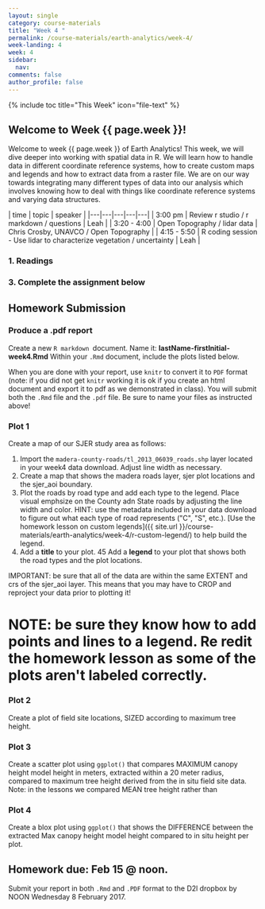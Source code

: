 ```yaml
---
layout: single
category: course-materials
title: "Week 4 "
permalink: /course-materials/earth-analytics/week-4/
week-landing: 4
week: 4
sidebar:
  nav:
comments: false
author_profile: false
---
```


{% include toc title="This Week" icon="file-text" %}


<div class="notice--info" markdown="1">

## <i class="fa fa-ship" aria-hidden="true"></i> Welcome to Week {{ page.week }}!

Welcome to week {{ page.week }} of Earth Analytics! This week, we will dive deeper
into working with spatial data in R. We will learn how to handle data in different
coordinate reference systems, how to create custom maps and legends and how to
extract data from a raster file. We are on our way towards integrating many different
types of data into our analysis which involves knowing how to deal with things
like coordinate reference systems and varying data structures.
</div>

|  time | topic   | speaker   |
|---|---|---|---|---|
| 3:00 pm  | Review r studio / r markdown / questions  | Leah  |
| 3:20 - 4:00  | Open Topography / lidar data   | Chris Crosby, UNAVCO / Open Topography  |
| 4:15 - 5:50  | R coding session - Use lidar to characterize vegetation / uncertainty | Leah  |

### 1. Readings


### 3. Complete the assignment below

<div class="notice--warning" markdown="1">

## <i class="fa fa-pencil-square-o" aria-hidden="true"></i> Homework Submission

### Produce a .pdf report

Create a new `R markdown `document. Name it: **lastName-firstInitial-week4.Rmd**
Within your `.Rmd` document, include the plots listed below.

When you are done with your report, use `knitr` to convert it to `PDF` format (note:
if you did not get `knitr` working it is ok if you create an html document and
export it to pdf as we demonstrated in class). You will submit both
the `.Rmd` file and the `.pdf` file. Be sure to name your files as instructed above!

### Plot 1

Create a map of our SJER study area as follows:

1. Import the `madera-county-roads/tl_2013_06039_roads.shp` layer located in your week4 data download. Adjust line width as necessary.
2. Create a map that shows the madera roads layer, sjer plot locations and the sjer_aoi boundary.
3. Plot the roads by road type and add each type to the legend. Place visual emphsize on the County adn State roads by adjusting the line width and color. HINT: use the metadata included in your data download to figure out what each type of road represents ("C", "S", etc.). [Use the homework lesson on custom legends]({{ site.url }}/course-materials/earth-analytics/week-4/r-custom-legend/) to help build the legend.
4. Add a **title** to your plot.
45 Add a **legend** to your plot that shows both the road types and the plot locations.

IMPORTANT: be sure that all of the data are within the same EXTENT and crs of the sjer_aoi
layer. This means that you may have to CROP and reproject your data prior to plotting it!

# NOTE: be sure they know how to add points and lines to a legend. Re redit the homework lesson as some of the plots aren't labeled correctly.

### Plot 2
Create a plot of field site locations, SIZED according to maximum tree height.


### Plot 3
Create a scatter plot using `ggplot()` that compares MAXIMUM canopy height model height in meters,
extracted within a 20 meter radius, compared to maximum tree height derived from the
in situ field site data. Note: in the lessons we compared MEAN tree height rather than


### Plot 4
Create a blox plot using `ggplot()` that shows the DIFFERENCE between the extracted Max canopy height
model height compared to in situ height per plot.

## Homework due: Feb 15 @ noon.
Submit your report in both `.Rmd` and `.PDF` format to the D2l dropbox by NOON Wednesday 8
February 2017.

</div>
